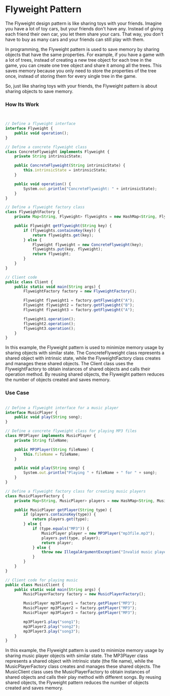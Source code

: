 # Flyweight Pattern


The Flyweight design pattern is like sharing toys with your friends. Imagine you have a lot of toy cars, but your friends don't have any. Instead of giving each friend their own car, you let them share your cars. That way, you don't have to buy as many cars and your friends can still play with them.

In programming, the Flyweight pattern is used to save memory by sharing objects that have the same properties. For example, if you have a game with a lot of trees, instead of creating a new tree object for each tree in the game, you can create one tree object and share it among all the trees. This saves memory because you only need to store the properties of the tree once, instead of storing them for every single tree in the game.

So, just like sharing toys with your friends, the Flyweight pattern is about sharing objects to save memory.




### How Its Work

```javascript


// Define a flyweight interface
interface Flyweight {
    public void operation();
}

// Define a concrete flyweight class
class ConcreteFlyweight implements Flyweight {
    private String intrinsicState;

    public ConcreteFlyweight(String intrinsicState) {
        this.intrinsicState = intrinsicState;
    }

    public void operation() {
        System.out.println("ConcreteFlyweight: " + intrinsicState);
    }
}

// Define a flyweight factory class
class FlyweightFactory {
    private Map<String, Flyweight> flyweights = new HashMap<String, Flyweight>();

    public Flyweight getFlyweight(String key) {
        if (flyweights.containsKey(key)) {
            return flyweights.get(key);
        } else {
            Flyweight flyweight = new ConcreteFlyweight(key);
            flyweights.put(key, flyweight);
            return flyweight;
        }
    }
}

// Client code
public class Client {
    public static void main(String args) {
        FlyweightFactory factory = new FlyweightFactory();

        Flyweight flyweight1 = factory.getFlyweight("A");
        Flyweight flyweight2 = factory.getFlyweight("B");
        Flyweight flyweight3 = factory.getFlyweight("A");

        flyweight1.operation();
        flyweight2.operation();
        flyweight3.operation();
    }
}
```
In this example, the Flyweight pattern is used to minimize memory usage by sharing objects with similar state. The ConcreteFlyweight class represents a shared object with intrinsic state, while the FlyweightFactory class creates and manages these shared objects. The Client class uses the FlyweightFactory to obtain instances of shared objects and calls their operation method. By reusing shared objects, the Flyweight pattern reduces the number of objects created and saves memory.



### Use Case
```javascript

// Define a flyweight interface for a music player
interface MusicPlayer {
    public void play(String song);
}

// Define a concrete flyweight class for playing MP3 files
class MP3Player implements MusicPlayer {
    private String fileName;

    public MP3Player(String fileName) {
        this.fileName = fileName;
    }

    public void play(String song) {
        System.out.println("Playing " + fileName + " for " + song);
    }
}

// Define a flyweight factory class for creating music players
class MusicPlayerFactory {
    private Map<String, MusicPlayer> players = new HashMap<String, MusicPlayer>();

    public MusicPlayer getPlayer(String type) {
        if (players.containsKey(type)) {
            return players.get(type);
        } else {
            if (type.equals("MP3")) {
                MusicPlayer player = new MP3Player("mp3file.mp3");
                players.put(type, player);
                return player;
            } else {
                throw new IllegalArgumentException("Invalid music player type");
            }
        }
    }
}

// Client code for playing music
public class MusicClient {
    public static void main(String args) {
        MusicPlayerFactory factory = new MusicPlayerFactory();

        MusicPlayer mp3Player1 = factory.getPlayer("MP3");
        MusicPlayer mp3Player2 = factory.getPlayer("MP3");
        MusicPlayer mp3Player3 = factory.getPlayer("MP3");

        mp3Player1.play("song1");
        mp3Player2.play("song2");
        mp3Player3.play("song3");
    }
}
```
In this example, the Flyweight pattern is used to minimize memory usage by sharing music player objects with similar state. The MP3Player class represents a shared object with intrinsic state (the file name), while the MusicPlayerFactory class creates and manages these shared objects. The MusicClient class uses the MusicPlayerFactory to obtain instances of shared objects and calls their play method with different songs. By reusing shared objects, the Flyweight pattern reduces the number of objects created and saves memory.






